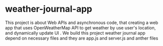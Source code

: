 # weather-journal-app
This project is about Web APIs and asynchronous code, that  creating a web app that uses OpenWeatherMap API to get weather by use user's location, and dynamically update UI
. We build this project weather journal app depend on necessary files and they are app.js and server.js and anther files 
